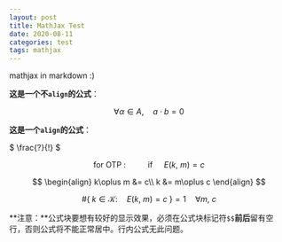 ```yaml
---
layout: post
title: MathJax Test
date: 2020-08-11
categories: test
tags: mathjax 
---
```


mathjax in markdown :)

**这是一个不`align`的公式**：

$$
\forall \alpha \in A, \quad a \cdot b = 0
$$

**这是一个`align`的公式**：

$ \frac{?}{!} $

$$
    \text{for OTP : $\qquad$ if }\quad E(k,\:m)=c
$$

$$
    \begin{align}
    k\oplus m &= c\\
    k &= m\oplus c
    \end{align}
$$

$$
    \#\{\;k \in \mathscr K : \quad E(k,\:m)=c \;\}=1 \quad \forall m,\:c
$$

**注意：**公式块要想有较好的显示效果，必须在公式块标记符`$$`**前后**留有空行，否则公式将不能正常居中。行内公式无此问题。